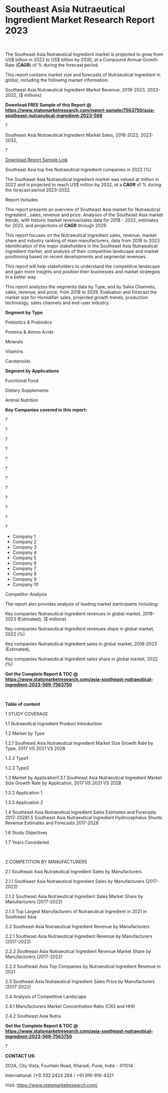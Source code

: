 <h1>Southeast Asia Nutraeutical Ingredient Market Research Report 2023</h1><br/><p>The Southeast Asia Nutraeutical Ingredient market is projected to grow from US$ billion in 2023 to US$ billion by 2030, at a Compound Annual Growth Rate (<strong>CAGR</strong>) of % during the forecast period.</p>
 
 
 
 <p>This report contains market size and forecasts of Nutraeutical Ingredient in global, including the following market information:</p>
 
 
 
 <p>Southeast Asia Nutraeutical Ingredient Market Revenue, 2018-2023, 2023-2032, ($ millions)</p>
 
 
 
 <div><b>Download FREE Sample of this Report @ <a href="https://www.statsmarketresearch.com/download-free-sample/7563750/asia-southeast-nutraeutical-ingredient-2023-569">https://www.statsmarketresearch.com/report-sample/7563750/asia-southeast-nutraeutical-ingredient-2023-569</a></b></div>
 
 
 
 <p>? </p>
 
 
 
 <p>Southeast Asia Nutraeutical Ingredient Market Sales, 2018-2023, 2023-2032,</p>
 
 
 
 <p>? </p>
 
 
 
 <p><a href="https://www.statsmarketresearch.com/download-free-sample/7563750/asia-southeast-nutraeutical-ingredient-2023-569">Download Report Sample Link</a></p>
 
 
 
 <p>Southeast Asia top five Nutraeutical Ingredient companies in 2022 (%)</p>
 
 
 
 <p>The Southeast Asia Nutraeutical Ingredient market was valued at million in 2022 and is projected to reach US$ million by 2032, at a <strong>CAGR</strong> of % during the forecast period 2023-2032.</p>
 
 
 
 <p>Report Includes</p>
 
 
 
 <p>This report presents an overview of Southeast Asia market for Nutraeutical Ingredient , sales, revenue and price. Analyses of the Southeast Asia market trends, with historic market revenue/sales data for 2018 - 2022, estimates for 2023, and projections of <strong>CAGR</strong> through 2029.</p>
 
 
 
 <p>This report focuses on the Nutraeutical Ingredient sales, revenue, market share and industry ranking of main manufacturers, data from 2018 to 2023. Identification of the major stakeholders in the Southeast Asia Nutraeutical Ingredient market, and analysis of their competitive landscape and market positioning based on recent developments and segmental revenues.</p>
 
 
 
 <p>This report will help stakeholders to understand the competitive landscape and gain more insights and position their businesses and market strategies in a better way.</p>
 
 
 
 <p>This report analyzes the segments data by Type, and by Sales Channels, sales, revenue, and price, from 2018 to 2029. Evaluation and forecast the market size for Humidifier sales, projected growth trends, production technology, sales channels and end-user industry.</p>
 
 
 
 <p><strong>Segment by Type</strong></p>
 
 
 
 <p>Prebiotics & Probiotics</p>
 
 
 
 <p>Proteins & Amino Acids</p>
 
 
 
 <p>Minerals</p>
 
 
 
 <p>Vitamins</p>
 
 
 
 <p>Carotenoids</p>
 
 
 
 <p><strong>Segment <strong><strong>by Applications</strong></strong></strong></p>
 
 
 
 <p>Functional Food</p>
 
 
 
 <p>Dietary Supplements</p>
 
 
 
 <p>Animal Nutrition</p>
 
 
 
 <p><strong>Key Companies covered in this report:</strong></p>
 
 
 
 <p>? </p>
 
 
 
 <p>? </p>
 
 
 
 <p>? </p>
 
 
 
 <p>? </p>
 
 
 
 <p>? </p>
 
 
 
 <p>? </p>
 
 
 
 <p>? </p>
 
 
 
 <p>? </p>
 
 
 
 <p>? </p>
 
 
 
 <p>? </p>
 
 
 
 <p>? </p>
 
 
 
 <p>? </p>
 
 
 
 <ul>
 
 <li>Company 1</li>
 
 <li>Company 2</li>
 
 <li>Company 3</li>
 
 <li>Company 4</li>
 
 <li>Company 5</li>
 
 <li>Company 6</li>
 
 <li>Company 7</li>
 
 <li>Company 8</li>
 
 <li>Company 9</li>
 
 <li>Company 10</li>
 
 </ul>
 
 
 
 <p>Competitor Analysis</p>
 
 
 
 <p>The report also provides analysis of leading market participants including:</p>
 
 
 
 <p>Key companies Nutraeutical Ingredient revenues in global market, 2018-2023 (Estimated), ($ millions)</p>
 
 
 
 <p>Key companies Nutraeutical Ingredient revenues share in global market, 2022 (%)</p>
 
 
 
 <p>Key companies Nutraeutical Ingredient sales in global market, 2018-2023 (Estimated),</p>
 
 
 
 <p>Key companies Nutraeutical Ingredient sales share in global market, 2022 (%)</p>
 
 
 
 <div><b>Get the Complete Report & TOC @ <a href="https://www.statsmarketresearch.com/asia-southeast-nutraeutical-ingredient-2023-569-7563750">https://www.statsmarketresearch.com/asia-southeast-nutraeutical-ingredient-2023-569-7563750</a></b></div>
 
 
 
 <p><br />
 
 <b>Table of content</b></p>
 
 
 
 <p>1 STUDY COVERAGE<br />
 
 1.1 Nutraeutical Ingredient Product Introduction<br />
 
 1.2 Market by Type<br />
 
 1.2.1 Southeast Asia Nutraeutical Ingredient Market Size Growth Rate by Type, 2017 VS 2021 VS 2028<br />
 
 1.2.2 Type1<br />
 
 1.2.3 Type2<br />
 
 1.3 Market by Application1.3.1 Southeast Asia Nutraeutical Ingredient Market Size Growth Rate by Application, 2017 VS 2021 VS 2028<br />
 
 1.3.2 Application 1<br />
 
 1.3.3 Application 2<br />
 
 1.4 Southeast Asia Nutraeutical Ingredient Sales Estimates and Forecasts 2017-20281.5 Southeast Asia Nutraeutical Ingredient Hydrocephalus Shunts Revenue Estimates and Forecasts 2017-2028<br />
 
 1.6 Study Objectives<br />
 
 1.7 Years Considered<br />
 
 <br />
 
 2 COMPETITION BY MANUFACTURERS<br />
 
 2.1 Southeast Asia Nutraeutical Ingredient Sales by Manufacturers<br />
 
 2.1.1 Southeast Asia Nutraeutical Ingredient Sales by Manufacturers (2017-2022)<br />
 
 2.1.2 Southeast Asia Nutraeutical Ingredient Sales Market Share by Manufacturers (2017-2022)<br />
 
 2.1.3 Top Largest Manufacturers of Nutraeutical Ingredient in 2021 in Southeast Asia<br />
 
 2.2 Southeast Asia Nutraeutical Ingredient Revenue by Manufacturers<br />
 
 2.2.1 Southeast Asia Nutraeutical Ingredient Revenue by Manufacturers (2017-2022)<br />
 
 2.2.2 Southeast Asia Nutraeutical Ingredient Revenue Market Share by Manufacturers (2017-2022)<br />
 
 2.2.3 Southeast Asia Top Companies by Nutraeutical Ingredient Revenue in 2021<br />
 
 2.3 Southeast Asia Nutraeutical Ingredient Sales Price by Manufacturers (2017-2022)<br />
 
 2.4 Analysis of Competitive Landscape<br />
 
 2.4.1 Manufacturers Market Concentration Ratio (CR3 and HHI)<br />
 
 2.4.2 Southeast Asia Nutra</p>
 
 
 
 <div><b>Get the Complete Report & TOC @ <a href="https://www.statsmarketresearch.com/asia-southeast-nutraeutical-ingredient-2023-569-7563750">https://www.statsmarketresearch.com/asia-southeast-nutraeutical-ingredient-2023-569-7563750</a></b></div>
 
 
 
 <p>? </p>
 
 
 
 <p><b>CONTACT US:</b><br />
 
 203A, City Vista, Fountain Road, Kharadi, Pune, India - 411014<br />
 
 International: (+1) 332 2424 294 / +91 916-916-4321<br />
 
 Visit: <a href="https://www.statsmarketresearch.com/">https://www.statsmarketresearch.com/</a></p>